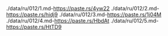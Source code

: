 ./data/ru/012/1.md-https://paste.rs/4yw22
./data/ru/012/2.md-https://paste.rs/hidj9
./data/ru/012/3.md-https://paste.rs/1j04M
./data/ru/012/4.md-https://paste.rs/HbdAt
./data/ru/012/5.md-https://paste.rs/HtTD9